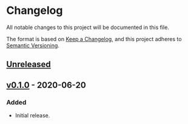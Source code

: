 # Changelog
All notable changes to this project will be documented in this file.

The format is based on [Keep a Changelog](https://keepachangelog.com/en/1.0.0/),
and this project adheres to [Semantic Versioning](https://semver.org/spec/v2.0.0.html).

## [Unreleased]

## [v0.1.0] - 2020-06-20
### Added
 - Initial release.


[Unreleased]: https://github.com/jag-k/alfred-appstorrent/compare/v0.1.0...HEAD

[v0.1.0]: https://github.com/jag-k/alfred-appstorrent/releases/tag/v0.1.0